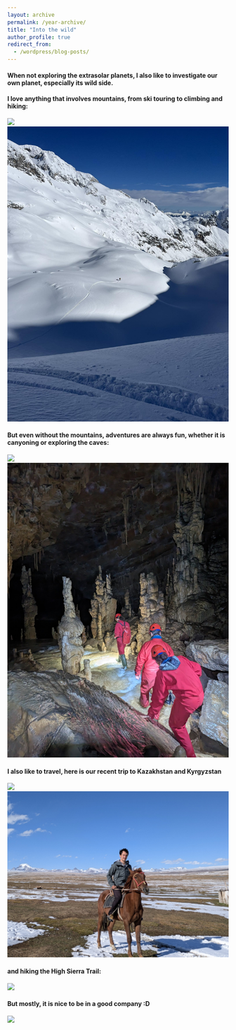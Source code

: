 ```yaml
---
layout: archive
permalink: /year-archive/
title: "Into the wild"
author_profile: true
redirect_from:
  - /wordpress/blog-posts/
---
```


#### When not exploring the extrasolar planets, I also like to investigate our own planet, especially its wild side. 


#### I love anything that involves mountains, from ski touring to climbing and hiking:

  ![](/images/splevta.jpg)
  ![](/images/turno.jpeg)

####  But even without the mountains, adventures are always fun, whether it is canyoning or exploring the caves:

  ![](/images/gacnik.jpg)
  ![](/images/jama.jpg)

#### I also like to travel, here is our recent trip to Kazakhstan and Kyrgyzstan

  ![](/images/kazi.JPG)
  ![](/images/kirgi2.jpg)

#### and hiking the High Sierra Trail:

  ![](/images/murica.jpg)

#### But mostly, it is nice to be in a good company :D

  ![](/images/poroka.jpg)


